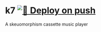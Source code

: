 # k7 [![🚀 Deploy on push](https://github.com/gualt1995/k7/actions/workflows/main.yml/badge.svg)](https://github.com/gualt1995/k7/actions/workflows/main.yml)
A skeuomorphism cassette music player
